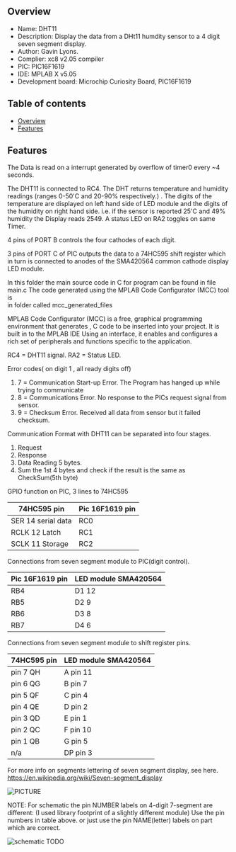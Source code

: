 
Overview
--------------------------------------------
* Name: DHT11
* Description: Display the data from a DHt11 humdity sensor to 
a 4 digit seven segment display.
* Author: Gavin Lyons.
* Complier: xc8 v2.05 compiler
* PIC: PIC16F1619 
* IDE:  MPLAB X v5.05
* Development board: Microchip Curiosity Board, PIC16F1619

Table of contents
---------------------------

  * [Overview](#overview)
  * [Features](#features)

Features
----------------------


The Data is read on a interrupt generated by overflow of timer0
every ~4  seconds.

The DHT11 is connected to RC4.
The DHT returns temperature and humidity readings (ranges 0-50'C and 20-90% respectively.) . 
The digits of the temperature are displayed on left hand side of LED module and
 the digits of the humidity on right hand side. 
 i.e. if the sensor is reported 25'C and 49% humidity the Display reads 2549.
A status LED on RA2 toggles on same Timer.

4 pins of PORT B controls the four cathodes of each digit.

3 pins of PORT C of PIC outputs the data to a 74HC595 shift register which in 
turn is connected to anodes of the SMA420564 common cathode display LED module.

In this folder the main source code in C for program can be found in file main.c
The code  generated using the MPLAB Code Configurator (MCC) tool is  
 in folder called mcc_generated_files

MPLAB Code Configurator (MCC) is a free, graphical programming environment that generates ,
C code to be inserted into your project. It is built in to the MPLAB IDE
Using an interface, it enables and configures a rich set of 
peripherals and functions specific to the application.

RC4 = DHT11 signal.
RA2 = Status LED.

Error codes( on digit 1 , all ready digits off)

1. 7 = Communication Start-up Error. The Program has hanged up while trying to communicate
2. 8 = Communications Error. No response to the PICs request signal from sensor.
3. 9 = Checksum Error. Received all data from sensor but it failed checksum.

Communication Format with DHT11 can be separated into four stages.

1. Request
2. Response
3. Data Reading 5 bytes.
4. Sum the 1st 4 bytes and check if the result is the same as CheckSum(5th byte)


GPIO function on PIC, 3 lines to 74HC595

| 74HC595 pin  | Pic 16F1619 pin |
| ------ | ------ |
| SER  14 serial data | RC0 |
| RCLK 12 Latch | RC1 |
| SCLK 11 Storage | RC2 |

Connections from seven segment module to PIC(digit control).

| Pic 16F1619 pin  | LED module SMA420564 |
| ------ | ------ |
| RB4  | D1 12 |
| RB5 | D2 9 |
| RB6  | D3 8 |
| RB7  | D4 6 |

Connections from seven segment module to shift register pins.

| 74HC595 pin  | LED module SMA420564 |
| ------ | ------ |
| pin 7 QH | A pin 11 |
| pin 6 QG | B pin 7 |
| pin 5 QF | C pin 4 |
| pin 4 QE | D pin 2|
| pin 3 QD | E pin 1|
| pin 2 QC | F pin 10|
| pin 1 QB | G pin 5 |
| n/a | DP pin 3 |

For more info on segments lettering  of seven segment display, see here.
https://en.wikipedia.org/wiki/Seven-segment_display

![PICTURE](https://github.com/gavinlyonsrepo/pic_16F1619_projects/blob/master/images/7segpinout.png)

NOTE: For schematic the pin NUMBER labels on 4-digit 7-segment are different: 
(I used library footprint of a slightly different module)
Use the pin numbers in table above.
or just use the pin NAME(letter) labels on part which are correct.

![schematic TODO](https://github.com/gavinlyonsrepo/pic_16F1619_projects/blob/master/images/DHT11.png)
